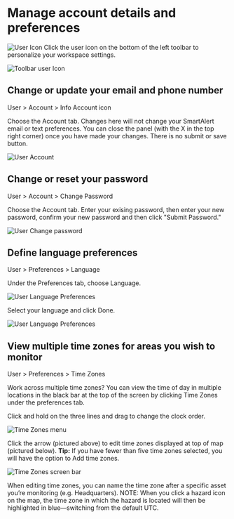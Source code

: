 # Manage account details and preferences

![User Icon](icons/User_Icon.png) Click the user icon on the bottom of the left toolbar to personalize your workspace settings.

![Toolbar user Icon](images/1.5_figure_1.png) 

## Change or update your email and phone number
User > Account > Info Account icon

Choose the Account tab. Changes here will not change your SmartAlert email or text preferences. You can close the panel (with the X in the top right corner) once you have made your changes. There is no submit or save button.

![User Account ](images/1.5_figure_2.png) 

## Change or reset your password
User > Account > Change Password

Choose the Account tab. Enter your exising password, then enter your new password, confirm your new password and then click "Submit Password."

![User Change password](images/1.5_figure_3.png)

## Define language preferences
User > Preferences > Language

Under the Preferences tab, choose Language.

![User Language Preferences](images/1.5_figure_5.png)

 Select your language and click Done.
 
![User Language Preferences](images/1.5_figure_5a.png)

## View multiple time zones for areas you wish to monitor
User > Preferences > Time Zones

Work across multiple time zones? You can view the time of day in multiple locations in the black bar at the top of the screen by clicking Time Zones under the preferences tab.

Click and hold on the three lines and drag to change the clock order.

![Time Zones menu](images/1.5_figure_6.png)

Click the arrow (pictured above) to edit time zones displayed at top of map (pictured below). **Tip:** If you have fewer than five time zones selected, you will have the option to Add time zones.

![Time Zones screen bar](images/1.5_figure_7.png)

When editing time zones, you can name the time zone after a specific asset you’re monitoring (e.g. Headquarters).
NOTE: When you click a hazard icon on the map, the time zone in which the hazard is located will then be highlighted in blue—switching from the default UTC.